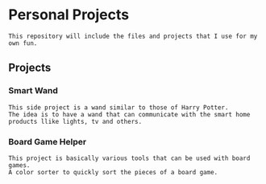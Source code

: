 # Personal Projects 
    This repository will include the files and projects that I use for my own fun. 

## Projects

### Smart Wand
    This side project is a wand similar to those of Harry Potter.
    The idea is to have a wand that can communicate with the smart home products llike lights, tv and others. 

### Board Game Helper
    This project is basically various tools that can be used with board games. 
    A color sorter to quickly sort the pieces of a board game. 
